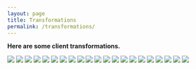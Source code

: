 ```yaml
---
layout: page
title: Transformations
permalink: /transformations/
---
```


**Here are some client transformations.**

<div class="gallery-box">
  <div class="gallery">
    <img src="/images/02.jpg">
    <img src="/images/03-1.jpg">
    <img src="/images/03-2.jpg">
    <img src="/images/03.jpg">
    <img src="/images/04-1.jpg">
    <img src="/images/04-2.jpg">
    <img src="/images/04-3.jpg">
    <img src="/images/04.jpg">
    <img src="/images/05-1.jpg">
    <img src="/images/05-2.jpg">
    <img src="/images/05-3.jpg">
    <img src="/images/05.jpg">
    <img src="/images/06-1.jpg">
    <img src="/images/06-2.jpg">
    <img src="/images/06-3.jpg">
    <img src="/images/06.jpg">
    <img src="/images/07-1.jpg">
    <img src="/images/07-2.jpg">
    <img src="/images/07-3.jpg">
    <img src="/images/07.jpg">
    <img src="/images/08-1.jpg">
  </div>
</div>
